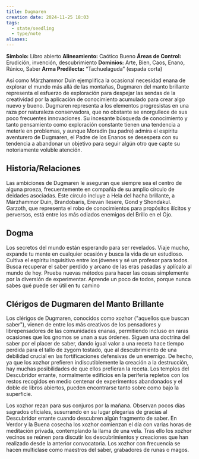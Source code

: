 ```yaml
---
title: Dugmaren
creation date: 2024-11-25 18:03
tags:
  - state/seedling
  - type/note
aliases:
---
```

**Símbolo:** Libro abierto
**Alineamiento:** Caótico Bueno
**Áreas de Control:** Erudición, invención, descubrimiento
**Dominios:** Arte, Bien, Caos, Enano, Rúnico, Saber
**Arma Predilecta:** “Tachuelaguda” (espada corta)

Así como Márzhammor Duin ejemplifica la ocasional necesidad enana de explorar el mundo más allá de las montañas, Dugmaren del manto brillante representa el esfuerzo de exploración para despejar las sendas de la creatividad por la aplicación de conocimiento acumulado para crear algo nuevo y bueno. Dugmaren representa a los elementos progresistas en una raza por naturaleza conservadora, que no obstante se enorgullece de sus poco frecuentes innovaciones. Su incesante búsqueda de conocimiento y tanto pensamiento como exploración constante tienen una tendencia a meterle en problemas, y aunque Moradin (su padre) admira el espíritu aventurero de Dugmaren, el Padre de los Enanos se desespera con su tendencia a abandonar un objetivo para seguir algún otro que capte su notoriamente voluble atención.

## Historia/Relaciones

Las ambiciones de Dugmaren le aseguran que siempre sea el centro de alguna proeza, frecuentemente en compañía de su amplio círculo de deidades asociadas. Este círculo incluye a Hela del hacha brillante, a Márzhammor Duin, Brandobaris, Erevan Ilesere, Gond y Shondakul. Garzoth, que representa el robo de conocimientos para propósitos ilícitos y perversos, está entre los más odiados enemigos del Brillo en el Ojo.

## Dogma

Los secretos del mundo están esperando para ser revelados. Viaje mucho, expande tu mente en cualquier ocasión y busca la vida de un estudioso. Cultiva el espíritu inquisitivo entre los jóvenes y sé un profesor para todos. Busca recuperar el saber perdido y arcano de las eras pasadas y aplícalo al mundo de hoy. Prueba nuevas métodos para hacer las cosas simplemente por la diversión de experimentar. Aprende un poco de todos, porque nunca sabes qué puede ser útil en tu camino

## Clérigos de Dugmaren del Manto Brillante

Los clérigos de Dugmaren, conocidos como xozhor ("aquellos que buscan saber"), vienen de entre los más creativos de los pensadores y librepensadores de las comunidades enanas, permitiendo incluso en raras ocasiones que los gnomos se unan a sus órdenes. Siguen una doctrina del saber por el placer de saber, dando igual valor a una receta hace tiempo perdida para el tallo de zygorn tostado, que al descubrimiento de una debilidad crucial en las fortificaciones defensivas de un enemigo. De hecho, ya que los xozhor prefieren indiscutiblemente la creación a la destrucción, hay muchas posibilidades de que ellos prefieran la receta. Los templos del Descubridor errante, normalmente edificios en la periferia repletos con los restos recogidos en medio centenar de experimentos abandonados y el doble de libros abiertos, pueden encontrarse tanto sobre como bajo la superficie.

Los xozhor rezan para sus conjuros por la mañana. Observan pocos días sagrados oficiales, susurrando en su lugar plegarias de gracias al Descubridor errante cuando descubren algún fragmento de saber. En Verdor y la Buena cosecha los xozhor comienzan el día con varias horas de meditación privada, contemplando la llama de una vela. Tras ello los xozhor vecinos se reúnen para discutir los descubrimientos y creaciones que han realizado desde la anterior convocatoria. Los xozhor con frecuencia se hacen multiclase como maestros del saber, grabadores de runas o magos.
